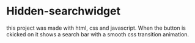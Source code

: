 # Hidden-searchwidget
this project was made with html, css and javascript. 
When the button is ckicked on it shows a search bar with a smooth css transition animation.

